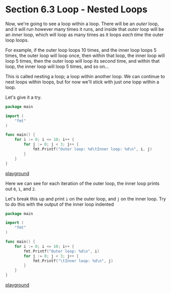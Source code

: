 # Section 6.3 Loop - Nested Loops  
  
Now, we're going to see a loop within a loop. There will be an _outer_ loop, and it will run however many times it runs, and inside that _outer_ loop will be an _inner_ loop, which will loop as many times as it loops _each time_ the outer loop loops.  
  
For example, if the outer loop loops 10 times, and the inner loop loops 5 times, the outer loop will loop once, then within that loop, the inner loop will loop 5 times, then the outer loop will loop its second time, and within that loop, the inner loop will loop 5 times, and so on...  
  
This is called nesting a loop; a loop within another loop. We can continue to nest loops within loops, but for now we'll stick with just one lopp within a loop.  
  
Let's give it a try.

```go
package main

import (
	"fmt"
)

func main() {
	for i := 0; i <= 10; i++ {
		for j := 0; j < 3; j++ {
			fmt.Printf("Outer loop: %d\tInner loop: %d\n", i, j)
		}
	}
}
```

[playground](https://play.golang.org/p/o0YaoYYAC8)  
  
Here we can see for each iteration of the outer loop, the inner loop prints out `0`, `1`, and `2`.   
  
Let's break this up and print `i` on the outer loop, and `j` on the inner loop. Try to do this with the output of the inner loop indented
  
```go
package main

import (
	"fmt"
)

func main() {
	for i := 0; i <= 10; i++ {
		fmt.Printf("Outer loop: %d\n", i)
		for j := 0; j < 3; j++ {
			fmt.Printf("\tInner loop: %d\n", j)
		}
	}
}

```
[playground](https://play.golang.org/p/0Gd_NAXNyB)
